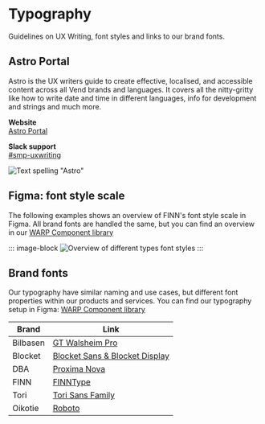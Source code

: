 # Typography

Guidelines on UX Writing, font styles and links to our brand fonts.

## Astro Portal

Astro is the UX writers guide to create effective, localised, and accessible content across all Vend brands and languages. It covers all the nitty-gritty like how to write date and time in different languages, info for development and strings and much more.

**Website**<br>
[Astro Portal](https://zeroheight.com/05b2d7be6/p/3162dd-astro-content-style-guide)

**Slack support**<br>
[#smp-uxwriting](https://sch-chat.slack.com/archives/C05A5JGK269)

![Text spelling "Astro"](/foundations/astro.png)

## Figma: font style scale

The following examples shows an overview of FINN's font style scale in Figma. All brand fonts are handled the same, but you can find an overview in our [WARP Component library](https://www.figma.com/design/oHBCzDdJxHQ6fmFLYWUltf/WARP---Components?node-id=11099-1148)

::: image-block
![Overview of different types font styles](/foundations/font-style-scale.png)
:::

## Brand fonts

Our typography have similar naming and use cases, but different font properties within our products and services. You can find our typography setup in Figma: [WARP Component library](https://www.figma.com/design/oHBCzDdJxHQ6fmFLYWUltf/WARP---Components?node-id=11099-1148)

| Brand    | Link                                                                                                                   |
| -------- | ---------------------------------------------------------------------------------------------------------------------- |
| Bilbasen | [GT Walsheim Pro](https://drive.google.com/file/d/1rP4hJDm19MotFYGKFnhBygLu9fAzbyWB/view?usp=sharing)                  |
| Blocket  | [Blocket Sans & Blocket Display](https://drive.google.com/drive/folders/1rymmBSeVOXei8NgXWTvRKZMrUsv-XQrY?usp=sharing) |
| DBA      | [Proxima Nova](https://drive.google.com/file/d/11hU6LZcJXXuw03OtiSHwgiL8G5N4pvpx/view?usp=sharing)                     |
| FINN     | [FINNType](https://drive.google.com/file/d/1i8GDCRkqrwX9pcYO2rxgLyYupA1cnAaH/view?usp=drive_link)                      |
| Tori     | [Tori Sans Family](https://drive.google.com/file/d/1edpCXS6yaNqxFqr5MQ3sZPLgXhvBrGPY/view?usp=sharing)                 |
| Oikotie  | [Roboto](https://drive.google.com/file/d/1ft2NRkbY-UYcoaq7AGSmUZnNl0TEGC4Q/view?usp=sharing)                           |

